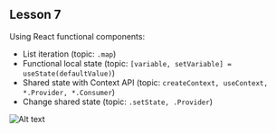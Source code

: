 ## Lesson 7

Using React functional components:

- List iteration (topic: `.map`)
- Functional local state (topic: `[variable, setVariable] = useState(defaultValue)`)
- Shared state with Context API (topic: `createContext, useContext, *.Provider, *.Consumer`)
- Change shared state (topic: `.setState, .Provider`)

![Alt text](https://monosnap.com/image/O2cZ1Plx0HD3SN6Vu93rgOF1s0OMi4)
